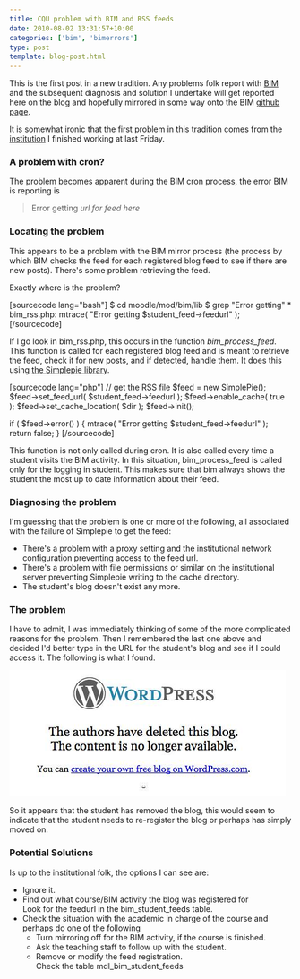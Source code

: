 ```yaml
---
title: CQU problem with BIM and RSS feeds
date: 2010-08-02 13:31:57+10:00
categories: ['bim', 'bimerrors']
type: post
template: blog-post.html
---
```

This is the first post in a new tradition. Any problems folk report with [BIM](/blog2/research/bam-blog-aggregation-management/) and the subsequent diagnosis and solution I undertake will get reported here on the blog and hopefully mirrored in some way onto the BIM [github page](http://github.com/djplaner/BIM).

It is somewhat ironic that the first problem in this tradition comes from the [institution](http://www.cqu.edu.au/) I finished working at last Friday.

### A problem with cron?

The problem becomes apparent during the BIM cron process, the error BIM is reporting is

> Error getting _url for feed here_

### Locating the problem

This appears to be a problem with the BIM mirror process (the process by which BIM checks the feed for each registered blog feed to see if there are new posts). There's some problem retrieving the feed.

Exactly where is the problem?

\[sourcecode lang="bash"\] $ cd moodle/mod/bim/lib $ grep "Error getting" \* bim\_rss.php: mtrace( "Error getting $student\_feed->feedurl" ); \[/sourcecode\]

If I go look in bim\_rss.php, this occurs in the function _bim\_process\_feed_. This function is called for each registered blog feed and is meant to retrieve the feed, check it for new posts, and if detected, handle them. It does this using [the Simplepie library](http://simplepie.org/).

\[sourcecode lang="php"\] // get the RSS file $feed = new SimplePie(); $feed->set\_feed\_url( $student\_feed->feedurl ); $feed->enable\_cache( true ); $feed->set\_cache\_location( $dir ); $feed->init();

if ( $feed->error() ) { mtrace( "Error getting $student\_feed->feedurl" ); return false; } \[/sourcecode\]

This function is not only called during cron. It is also called every time a student visits the BIM activity. In this situation, bim\_process\_feed is called only for the logging in student. This makes sure that bim always shows the student the most up to date information about their feed.

### Diagnosing the problem

I'm guessing that the problem is one or more of the following, all associated with the failure of Simplepie to get the feed:

- There's a problem with a proxy setting and the institutional network configuration preventing access to the feed url.
- There's a problem with file permissions or similar on the institutional server preventing Simplepie writing to the cache directory.
- The student's blog doesn't exist any more.

### The problem

I have to admit, I was immediately thinking of some of the more complicated reasons for the problem. Then I remembered the last one above and decided I'd better type in the URL for the student's blog and see if I could access it. The following is what I found.

[![Deleted blog](images/4851492241_dab3d06bd9.jpg)](http://www.flickr.com/photos/david_jones/4851492241/ "Deleted blog by David T Jones, on Flickr")

So it appears that the student has removed the blog, this would seem to indicate that the student needs to re-register the blog or perhaps has simply moved on.

### Potential Solutions

Is up to the institutional folk, the options I can see are:

- Ignore it.
- Find out what course/BIM activity the blog was registered for  
    Look for the feedurl in the bim\_student\_feeds table.
- Check the situation with the academic in charge of the course and perhaps do one of the following
    - Turn mirroring off for the BIM activity, if the course is finished.
    - Ask the teaching staff to follow up with the student.
    - Remove or modify the feed registration.  
        Check the table mdl\_bim\_student\_feeds